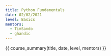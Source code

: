 ```yaml
---
title: Python Fundamentals
date: 02/02/2021
level: Basics
mentors: 
  - TimSando
  - ghandic
---
```


{{ course_summary(title, date, level, mentors) }}
